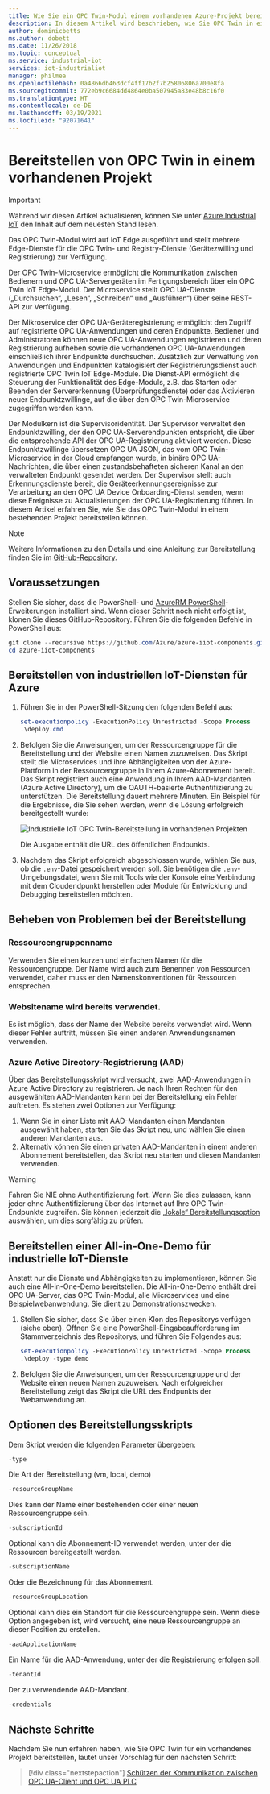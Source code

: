 ```yaml
---
title: Wie Sie ein OPC Twin-Modul einem vorhandenen Azure-Projekt bereitstellen | Microsoft-Dokumentation
description: In diesem Artikel wird beschrieben, wie Sie OPC Twin in einem vorhandenen Projekt bereitstellen. Außerdem erfahren Sie, wie Sie Bereitstellungsfehler beheben können.
author: dominicbetts
ms.author: dobett
ms.date: 11/26/2018
ms.topic: conceptual
ms.service: industrial-iot
services: iot-industrialiot
manager: philmea
ms.openlocfilehash: 0a4866db463dcf4ff17b2f7b25806806a700e8fa
ms.sourcegitcommit: 772eb9c6684dd4864e0ba507945a83e48b8c16f0
ms.translationtype: HT
ms.contentlocale: de-DE
ms.lasthandoff: 03/19/2021
ms.locfileid: "92071641"
---
```

# <a name="deploy-opc-twin-to-an-existing-project"></a>Bereitstellen von OPC Twin in einem vorhandenen Projekt

> [!IMPORTANT]
> Während wir diesen Artikel aktualisieren, können Sie unter [Azure Industrial IoT](https://azure.github.io/Industrial-IoT/) den Inhalt auf dem neuesten Stand lesen.

Das OPC Twin-Modul wird auf IoT Edge ausgeführt und stellt mehrere Edge-Dienste für die OPC Twin- und Registry-Dienste (Gerätezwilling und Registrierung) zur Verfügung.

Der OPC Twin-Microservice ermöglicht die Kommunikation zwischen Bedienern und OPC UA-Servergeräten im Fertigungsbereich über ein OPC Twin IoT Edge-Modul. Der Microservice stellt OPC UA-Dienste („Durchsuchen“, „Lesen“, „Schreiben“ und „Ausführen“) über seine REST-API zur Verfügung. 

Der Mikroservice der OPC UA-Geräteregistrierung ermöglicht den Zugriff auf registrierte OPC UA-Anwendungen und deren Endpunkte. Bediener und Administratoren können neue OPC UA-Anwendungen registrieren und deren Registrierung aufheben sowie die vorhandenen OPC UA-Anwendungen einschließlich ihrer Endpunkte durchsuchen. Zusätzlich zur Verwaltung von Anwendungen und Endpunkten katalogisiert der Registrierungsdienst auch registrierte OPC Twin IoT Edge-Module. Die Dienst-API ermöglicht die Steuerung der Funktionalität des Edge-Moduls, z.B. das Starten oder Beenden der Servererkennung (Überprüfungsdienste) oder das Aktivieren neuer Endpunktzwillinge, auf die über den OPC Twin-Microservice zugegriffen werden kann.

Der Modulkern ist die Supervisoridentität. Der Supervisor verwaltet den Endpunktzwilling, der den OPC UA-Serverendpunkten entspricht, die über die entsprechende API der OPC UA-Registrierung aktiviert werden. Diese Endpunktzwillinge übersetzen OPC UA JSON, das vom OPC Twin-Microservice in der Cloud empfangen wurde, in binäre OPC UA-Nachrichten, die über einen zustandsbehafteten sicheren Kanal an den verwalteten Endpunkt gesendet werden. Der Supervisor stellt auch Erkennungsdienste bereit, die Geräteerkennungsereignisse zur Verarbeitung an den OPC UA Device Onboarding-Dienst senden, wenn diese Ereignisse zu Aktualisierungen der OPC UA-Registrierung führen.  In diesem Artikel erfahren Sie, wie Sie das OPC Twin-Modul in einem bestehenden Projekt bereitstellen können.

> [!NOTE]
> Weitere Informationen zu den Details und eine Anleitung zur Bereitstellung finden Sie im [GitHub-Repository](https://github.com/Azure/azure-iiot-opc-twin-module).

## <a name="prerequisites"></a>Voraussetzungen

Stellen Sie sicher, dass die PowerShell- und [AzureRM PowerShell](/powershell/azure/azurerm/install-azurerm-ps)-Erweiterungen installiert sind. Wenn dieser Schritt noch nicht erfolgt ist, klonen Sie dieses GitHub-Repository. Führen Sie die folgenden Befehle in PowerShell aus:

```powershell
git clone --recursive https://github.com/Azure/azure-iiot-components.git
cd azure-iiot-components
```

## <a name="deploy-industrial-iot-services-to-azure"></a>Bereitstellen von industriellen IoT-Diensten für Azure

1. Führen Sie in der PowerShell-Sitzung den folgenden Befehl aus:

    ```powershell
    set-executionpolicy -ExecutionPolicy Unrestricted -Scope Process
    .\deploy.cmd
    ```

2. Befolgen Sie die Anweisungen, um der Ressourcengruppe für die Bereitstellung und der Website einen Namen zuzuweisen.   Das Skript stellt die Microservices und ihre Abhängigkeiten von der Azure-Plattform in der Ressourcengruppe in Ihrem Azure-Abonnement bereit.  Das Skript registriert auch eine Anwendung in Ihrem AAD-Mandanten (Azure Active Directory), um die OAUTH-basierte Authentifizierung zu unterstützen.  Die Bereitstellung dauert mehrere Minuten.  Ein Beispiel für die Ergebnisse, die Sie sehen werden, wenn die Lösung erfolgreich bereitgestellt wurde:

   ![Industrielle IoT OPC Twin-Bereitstellung in vorhandenen Projekten](media/howto-opc-twin-deploy-existing/opc-twin-deploy-existing1.png)

   Die Ausgabe enthält die URL des öffentlichen Endpunkts. 

3. Nachdem das Skript erfolgreich abgeschlossen wurde, wählen Sie aus, ob die `.env`-Datei gespeichert werden soll.  Sie benötigen die `.env`-Umgebungsdatei, wenn Sie mit Tools wie der Konsole eine Verbindung mit dem Cloudendpunkt herstellen oder Module für Entwicklung und Debugging bereitstellen möchten.

## <a name="troubleshooting-deployment-failures"></a>Beheben von Problemen bei der Bereitstellung

### <a name="resource-group-name"></a>Ressourcengruppenname

Verwenden Sie einen kurzen und einfachen Namen für die Ressourcengruppe.  Der Name wird auch zum Benennen von Ressourcen verwendet, daher muss er den Namenskonventionen für Ressourcen entsprechen.  

### <a name="website-name-already-in-use"></a>Websitename wird bereits verwendet.

Es ist möglich, dass der Name der Website bereits verwendet wird.  Wenn dieser Fehler auftritt, müssen Sie einen anderen Anwendungsnamen verwenden.

### <a name="azure-active-directory-aad-registration"></a>Azure Active Directory-Registrierung (AAD)

Über das Bereitstellungsskript wird versucht, zwei AAD-Anwendungen in Azure Active Directory zu registrieren.  Je nach Ihren Rechten für den ausgewählten AAD-Mandanten kann bei der Bereitstellung ein Fehler auftreten. Es stehen zwei Optionen zur Verfügung:

1. Wenn Sie in einer Liste mit AAD-Mandanten einen Mandanten ausgewählt haben, starten Sie das Skript neu, und wählen Sie einen anderen Mandanten aus.
2. Alternativ können Sie einen privaten AAD-Mandanten in einem anderen Abonnement bereitstellen, das Skript neu starten und diesen Mandanten verwenden.

> [!WARNING]
> Fahren Sie NIE ohne Authentifizierung fort.  Wenn Sie dies zulassen, kann jeder ohne Authentifizierung über das Internet auf Ihre OPC Twin-Endpunkte zugreifen.   Sie können jederzeit die [„lokale“ Bereitstellungsoption ](howto-opc-twin-deploy-dependencies.md) auswählen, um dies sorgfältig zu prüfen.

## <a name="deploy-an-all-in-one-industrial-iot-services-demo"></a>Bereitstellen einer All-in-One-Demo für industrielle IoT-Dienste

Anstatt nur die Dienste und Abhängigkeiten zu implementieren, können Sie auch eine All-in-One-Demo bereitstellen.  Die All-in-One-Demo enthält drei OPC UA-Server, das OPC Twin-Modul, alle Microservices und eine Beispielwebanwendung.  Sie dient zu Demonstrationszwecken.

1. Stellen Sie sicher, dass Sie über einen Klon des Repositorys verfügen (siehe oben). Öffnen Sie eine PowerShell-Eingabeaufforderung im Stammverzeichnis des Repositorys, und führen Sie Folgendes aus:

    ```powershell
    set-executionpolicy -ExecutionPolicy Unrestricted -Scope Process
    .\deploy -type demo
    ```

2. Befolgen Sie die Anweisungen, um der Ressourcengruppe und der Website einen neuen Namen zuzuweisen.  Nach erfolgreicher Bereitstellung zeigt das Skript die URL des Endpunkts der Webanwendung an.

## <a name="deployment-script-options"></a>Optionen des Bereitstellungsskripts

Dem Skript werden die folgenden Parameter übergeben:

```powershell
-type
```

Die Art der Bereitstellung (vm, local, demo)

```powershell
-resourceGroupName
```

Dies kann der Name einer bestehenden oder einer neuen Ressourcengruppe sein.

```powershell
-subscriptionId
```

Optional kann die Abonnement-ID verwendet werden, unter der die Ressourcen bereitgestellt werden.

```powershell
-subscriptionName
```

Oder die Bezeichnung für das Abonnement.

```powershell
-resourceGroupLocation
```

Optional kann dies ein Standort für die Ressourcengruppe sein. Wenn diese Option angegeben ist, wird versucht, eine neue Ressourcengruppe an dieser Position zu erstellen.

```powershell
-aadApplicationName
```

Ein Name für die AAD-Anwendung, unter der die Registrierung erfolgen soll.

```powershell
-tenantId
```

Der zu verwendende AAD-Mandant.

```powershell
-credentials
```

## <a name="next-steps"></a>Nächste Schritte

Nachdem Sie nun erfahren haben, wie Sie OPC Twin für ein vorhandenes Projekt bereitstellen, lautet unser Vorschlag für den nächsten Schritt:

> [!div class="nextstepaction"]
> [Schützen der Kommunikation zwischen OPC UA-Client und OPC UA PLC](howto-opc-vault-secure.md)